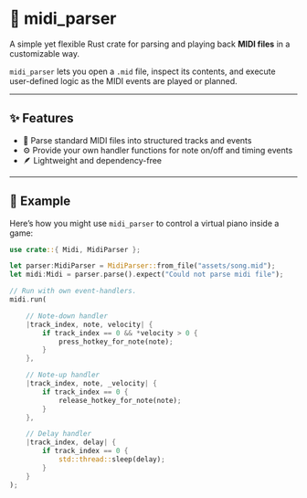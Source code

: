 # 🎵 midi_parser

A simple yet flexible Rust crate for parsing and playing back **MIDI files** in a customizable way.

`midi_parser` lets you open a `.mid` file, inspect its contents, and execute user-defined logic as the MIDI events are played or planned.

---

## ✨ Features

- 🧩 Parse standard MIDI files into structured tracks and events  
- ⚙️ Provide your own handler functions for note on/off and timing events  
- 🪶 Lightweight and dependency-free

---

## 🚀 Example

Here’s how you might use `midi_parser` to control a virtual piano inside a game:

```rust
use crate::{ Midi, MidiParser };

let parser:MidiParser = MidiParser::from_file("assets/song.mid");
let midi:Midi = parser.parse().expect("Could not parse midi file");

// Run with own event-handlers.
midi.run(

	// Note-down handler
	|track_index, note, velocity| {
		if track_index == 0 && *velocity > 0 {
			press_hotkey_for_note(note);
		}
	},

	// Note-up handler
	|track_index, note, _velocity| {
		if track_index == 0 {
			release_hotkey_for_note(note);
		}
	},

	// Delay handler
	|track_index, delay| {
		if track_index == 0 {
			std::thread::sleep(delay);
		}
	}
);
```